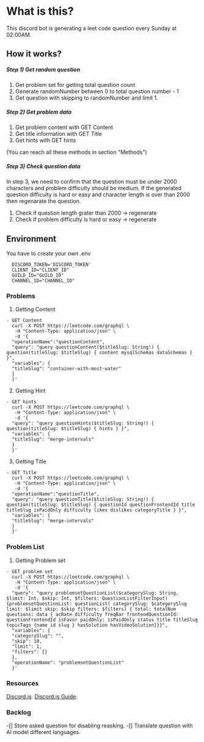 # What is this?

This discord bot is generating a leet code question every Sunday at 02:00AM.

## How it works?

##### Step 1) Get random question

1. Get problem set for getting total question count
2. Generate randomNumber between 0 to total question number - 1
3. Get question with skipping to randomNumber and limit 1.

##### Step 2) Get problem data

1. Get problem content with GET Content
2. Get title information with GET Title
3. Get hints with GET hints

(You can reach all these methods in section "Methods")

##### Step 3) Check question data

In step 3, we need to confirm that the question must be under 2000 characters and problem difficulty should be medium. If the generated question difficulty is hard or easy and character length is over than 2000 then regenarate the question.

1. Check if question length grater than 2000 -> regenerate
2. Check if problem difficulty is hard or easy -> regenerate

## Environment

You have to create your own .env

```
  DISCORD_TOKEN='DISCORD_TOKEN'
  CLIENT_ID="CLIENT_ID"
  GUILD_ID="GUILD_ID"
  CHANNEL_ID="CHANNEL_ID"
```

### Problems

1. Getting Content

```
- GET Content
  curl -X POST https://leetcode.com/graphql \
   -H "Content-Type: application/json" \
   -d '{
  "operationName":"questionContent",
  "query": "query questionContent($titleSlug: String!) { question(titleSlug: $titleSlug) { content mysqlSchemas dataSchemas } }",
  "variables": {
  "titleSlug": "container-with-most-water"
  }
  }'
```

2. Getting Hint

```
- GET hints
  curl -X POST https://leetcode.com/graphql \
   -H "Content-Type: application/json" \
   -d '{
  "query": "query questionHints($titleSlug: String!) { question(titleSlug: $titleSlug) { hints } }",
  "variables": {
  "titleSlug": "merge-intervals"
  }
  }'
```

3. Getting Title

```
- GET Title
  curl -X POST https://leetcode.com/graphql \
   -H "Content-Type: application/json" \
   -d '{
  "operationName":"questionTitle",
  "query": "query questionTitle($titleSlug: String!) { question(titleSlug: $titleSlug) { questionId questionFrontendId title titleSlug isPaidOnly difficulty likes dislikes categoryTitle } }",
  "variables": {
  "titleSlug": "merge-intervals"
  }
  }'
```

### Problem List

1. Getting Problem set

```
- GET problem set
  curl -X POST https://leetcode.com/graphql \
   -H "Content-Type: application/json" \
   -d '{
  "query": "query problemsetQuestionList($categorySlug: String, $limit: Int, $skip: Int, $filters: QuestionListFilterInput) {problemsetQuestionList: questionList( categorySlug: $categorySlug limit: $limit skip: $skip filters: $filters) { total: totalNum questions: data { acRate difficulty freqBar frontendQuestionId: questionFrontendId isFavor paidOnly: isPaidOnly status title titleSlug topicTags {name id slug } hasSolution hasVideoSolution}}}",
  "variables": {
  "categorySlug": "",
  "skip": 10,
  "limit": 1,
  "filters": {}
  },
  "operationName": "problemsetQuestionList"
  }'
```

### Resources

[Discord.js](https://discord.js.org).
[Discord.js Guide](https://discordjs.guide).

### Backlog

-[] Store asked question for disabling reasking.
-[] Translate question with AI model different languages.
